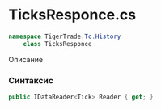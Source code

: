 
# TicksResponce.cs
```csharp
namespace TigerTrade.Tc.History  
    class TicksResponce
```

Описание

### Синтаксис
```csharp
public IDataReader<Tick> Reader { get; }
```
